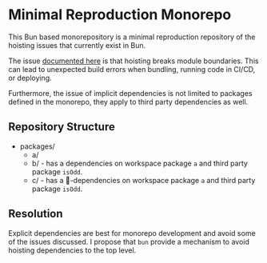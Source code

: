 # Minimal Reproduction Monorepo

This Bun based monorepository is a minimal reproduction repository of the
hoisting issues that currently exist in Bun.

The issue [documented here](https://github.com/oven-sh/bun/issues/533) is that
hoisting breaks module boundaries. This can lead to unexpected build errors when
bundling, running code in CI/CD, or deploying.

Furthermore, the issue of implicit dependencies is not limited to packages
defined in the monorepo, they apply to third party dependencies as well.

## Repository Structure

- packages/
  - a/
  - b/ - has a dependencies on workspace package `a` and third party package
    `isOdd`.
  - c/ - has a 👻-dependencies on workspace package `a` and third party package
    `isOdd`.

## Resolution

Explicit dependencies are best for monorepo development and avoid some of the
issues discussed. I propose that `bun` provide a mechanism to avoid hoisting
dependencies to the top level.